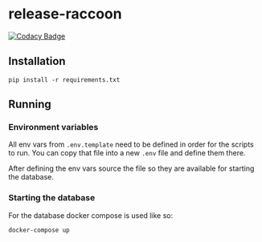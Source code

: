 # release-raccoon
[![Codacy Badge](https://api.codacy.com/project/badge/Grade/9f7b06a4a03b447f8d09c1f5324db079)](https://app.codacy.com/gh/jaivalis/release-raccoon?branch=develop?utm_source=github.com&utm_medium=referral&utm_content=jaivalis/release-raccoon&utm_campaign=Badge_Grade) 

## Installation

```pip install -r requirements.txt```

## Running

### Environment variables
All env vars from `.env.template` need to be defined in order for the scripts to run.
You can copy that file into a new `.env` file and define them there.

After defining the env vars source the file so they are available for starting the database.

### Starting the database
For the database docker compose is used like so:
```bash
docker-compose up
```

